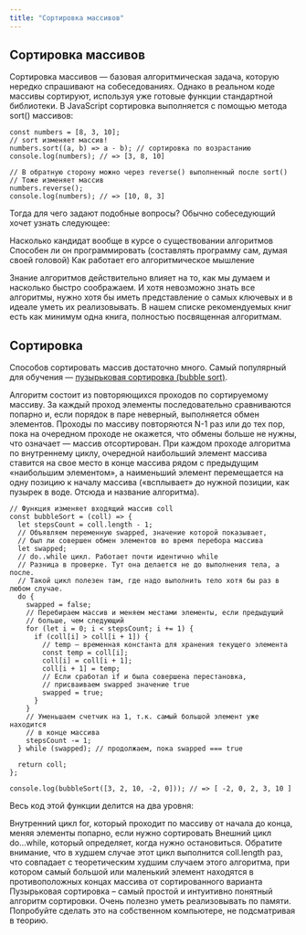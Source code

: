 ```yaml
---
title: "Сортировка массивов"
---
```


## Сортировка массивов

Сортировка массивов — базовая алгоритмическая задача, которую нередко спрашивают на собеседованиях. Однако в реальном коде массивы сортируют, используя уже готовые функции стандартной библиотеки. В JavaScript сортировка выполняется с помощью метода sort() массивов:


```
const numbers = [8, 3, 10];
// sort изменяет массив!
numbers.sort((a, b) => a - b); // сортировка по возрастанию
console.log(numbers); // => [3, 8, 10]

// В обратную сторону можно через reverse() выполненный после sort()
// Тоже изменяет массив
numbers.reverse();
console.log(numbers); // => [10, 8, 3]
```

Тогда для чего задают подобные вопросы? Обычно собеседующий хочет узнать следующее:

Насколько кандидат вообще в курсе о существовании алгоритмов
Способен ли он программировать (составлять программу сам, думая своей головой)
Как работает его алгоритмическое мышление

Знание алгоритмов действительно влияет на то, как мы думаем и насколько быстро соображаем. И хотя невозможно знать все алгоритмы, нужно хотя бы иметь представление о самых ключевых и в идеале уметь их реализовывать. В нашем списке рекомендуемых книг есть как минимум одна книга, полностью посвященная алгоритмам.

## Сортировка

Способов сортировать массив достаточно много. Самый популярный для обучения — [пузырьковая сортировка (bubble sort)](https://ru.wikipedia.org/wiki/%D0%A1%D0%BE%D1%80%D1%82%D0%B8%D1%80%D0%BE%D0%B2%D0%BA%D0%B0_%D0%BF%D1%83%D0%B7%D1%8B%D1%80%D1%8C%D0%BA%D0%BE%D0%BC).

Алгоритм состоит из повторяющихся проходов по сортируемому массиву. За каждый проход элементы последовательно сравниваются попарно и, если порядок в паре неверный, выполняется обмен элементов. Проходы по массиву повторяются N-1 раз или до тех пор, пока на очередном проходе не окажется, что обмены больше не нужны, что означает — массив отсортирован. При каждом проходе алгоритма по внутреннему циклу, очередной наибольший элемент массива ставится на свое место в конце массива рядом с предыдущим «наибольшим элементом», а наименьший элемент перемещается на одну позицию к началу массива («всплывает» до нужной позиции, как пузырек в воде. Отсюда и название алгоритма).

```
// Функция изменяет входящий массив coll
const bubbleSort = (coll) => {
  let stepsCount = coll.length - 1;
  // Объявляем переменную swapped, значение которой показывает,
  // был ли совершен обмен элементов во время перебора массива
  let swapped;
  // do..while цикл. Работает почти идентично while
  // Разница в проверке. Тут она делается не до выполнения тела, а после.
  // Такой цикл полезен там, где надо выполнить тело хотя бы раз в любом случае.
  do {
    swapped = false;
    // Перебираем массив и меняем местами элементы, если предыдущий
    // больше, чем следующий
    for (let i = 0; i < stepsCount; i += 1) {
      if (coll[i] > coll[i + 1]) {
        // temp – временная константа для хранения текущего элемента
        const temp = coll[i];
        coll[i] = coll[i + 1];
        coll[i + 1] = temp;
        // Если сработал if и была совершена перестановка,
        // присваиваем swapped значение true
        swapped = true;
      }
    }
    // Уменьшаем счетчик на 1, т.к. самый большой элемент уже находится
    // в конце массива
    stepsCount -= 1;
  } while (swapped); // продолжаем, пока swapped === true

  return coll;
};

console.log(bubbleSort([3, 2, 10, -2, 0])); // => [ -2, 0, 2, 3, 10 ]
```
Весь код этой функции делится на два уровня:

Внутренний цикл for, который проходит по массиву от начала до конца, меняя элементы попарно, если нужно сортировать
Внешний цикл do...while, который определяет, когда нужно остановиться. Обратите внимание, что в худшем случае этот цикл выполнится coll.length раз, что совпадает с теоретическим худшим случаем этого алгоритма, при котором самый большой или маленький элемент находятся в противоположных концах массива от сортированного варианта
Пузырьковая сортировка – самый простой и интуитивно понятный алгоритм сортировки. Очень полезно уметь реализовывать по памяти. Попробуйте сделать это на собственном компьютере, не подсматривая в теорию.

